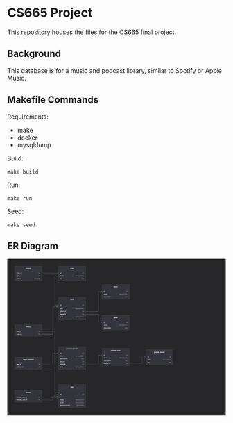 # CS665 Project

This repository houses the files for the CS665 final project.

## Background

This database is for a music and podcast library, similar to Spotify or Apple Music.

## Makefile Commands

Requirements:
* make
* docker
* mysqldump

Build:  
```shell
make build
```

Run:  
```shell
make run
```

Seed:
```shell
make seed
```

## ER Diagram

![ER Diagram](diagram.png)
